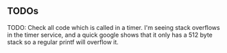 ## TODOs

TODO: Check all code which is called in a timer. I'm seeing stack overflows in the timer service, and a quick google shows that it only has a 512 byte stack so a regular printf will overflow it.

